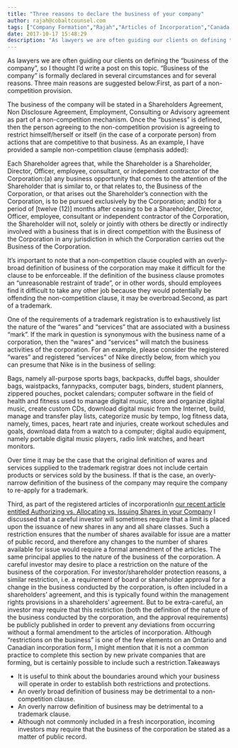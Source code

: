 ```yaml
---
title: "Three reasons to declare the business of your company"
author: rajah@cobaltcounsel.com
tags: ["Company Formation","Rajah","Articles of Incorporation","Canada (ON)","Canada (General)"]
date: 2017-10-17 15:48:29
description: "As lawyers we are often guiding our clients on defining the “business of the company”, so I thought I’d write a post on this topic.   “Business of the company” is formally declared in several circum..."
---
```


As lawyers we are often guiding our clients on defining the “business of the company”, so I thought I’d write a post on this topic.   “Business of the company” is formally declared in several circumstances and for several reasons.  Three main reasons are suggested below:First, as part of a non-competition provision.

The business of the company will be stated in a Shareholders Agreement, Non Disclosure Agreement, Employment, Consulting or Advisory agreement as part of a non-competition mechanism.  Once the “business” is defined, then the person agreeing to the non-competition provision is agreeing to restrict himself/herself or itself (in the case of a corporate person) from actions that are competitive to that business.  As an example, I have provided a sample non-competition clause (emphasis added):

Each Shareholder agrees that, while the Shareholder is a Shareholder, Director, Officer, employee, consultant, or independent contractor of the Corporation:(a) any business opportunity that comes to the attention of the Shareholder that is similar to, or that relates to, the Business of the Corporation, or that arises out the Shareholder’s connection with the Corporation, is to be pursued exclusively by the Corporation; and(b) for a period of [twelve (12)] months after ceasing to be a Shareholder, Director, Officer, employee, consultant or independent contractor of the Corporation, the Shareholder will not, solely or jointly with others be directly or indirectly involved with a business that is in direct competition with the Business of the Corporation in any jurisdiction in which the Corporation carries out the Business of the Corporation.

 

It’s important to note that a non-competition clause coupled with an overly-broad definition of business of the corporation may make it difficult for the clause to be enforceable. If the definition of the business clause promotes an “unreasonable restraint of trade”, or in other words, should employees find it difficult to take any other job because they would potentially be offending the non-competition clause, it may be overbroad.Second, as part of a trademark.

One of the requirements of a trademark registration is to exhaustively list the nature of the “wares” and “services” that are associated with a business “mark”.  If the mark in question is synonymous with the business name of a corporation, then the “wares” and “services” will match the business activities of the corporation.  For an example, please consider the registered “wares” and registered “services” of Nike directly below, from which you can presume that Nike is in the business of selling:

Bags, namely all-purpose sports bags, backpacks, duffel bags, shoulder bags, waistpacks, fannypacks, computer bags, binders, student planners, zippered pouches, pocket calendars; computer software in the field of health and fitness used to manage digital music, store and organize digital music, create custom CDs, download digital music from the Internet, build, manage and transfer play lists, categorize music by tempo, log fitness data, namely, times, paces, heart rate and injuries, create workout schedules and goals, download data from a watch to a computer; digital audio equipment, namely portable digital music players, radio link watches, and heart monitors.

Over time it may be the case that the original definition of wares and services supplied to the trademark registrar does not include certain products or services sold by the business.  If that is the case, an overly-narrow definition of the business of the company may require the company to re-apply for a trademark.

Third, as part of the registered articles of incorporationIn [our recent article entitled Authorizing vs. Allocating vs. Issuing Shares in your Company](http://blog.clausehound.com/authorizing-vs-a…g-shares-company/)  I discussed that a careful investor will sometimes require that a limit is placed upon the issuance of new shares in any and all share classes.  Such a restriction ensures that the number of shares available for issue are a matter of public record, and therefore any changes to the number of shares available for issue would require a formal amendment of the articles.  The same principal applies to the nature of the business of the corporation.  A careful investor may desire to place  a restriction on the nature of the business of the corporation.  For investor/shareholder protection reasons, a similar restriction, i.e. a requirement of board or shareholder approval for a change in the business conducted by the corporation, is often included in a shareholders’ agreement, and this is typically found within the management rights provisions in a shareholders’ agreement.  But to be extra-careful, an investor may require that this restriction (both the definition of the nature of the business conducted by the corporation, and the approval requirements) be publicly published in order to prevent any deviations from occurring without a formal amendment to the articles of incorporation.  Although “restrictions on the business” is one of the few elements on an Ontario and Canadian incorporation form, I might mention that it is not a common practice to complete this section by new private companies that are forming, but is certainly possible to include such a restriction.Takeaways
- It is useful to think about the boundaries around which your business will operate in order to establish both restrictions and protections.
- An overly broad definition of business may be detrimental to a non-competition clause.
- An overly narrow definition of business may be detrimental to a trademark clause.
- Although not commonly included in a fresh incorporation, incoming investors may require that the business of the corporation be stated as a matter of public record.
